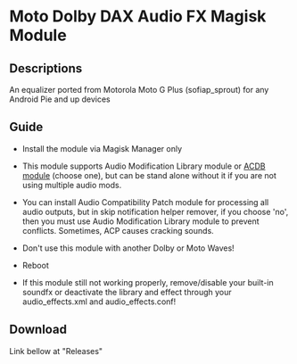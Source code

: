 # Moto Dolby DAX Audio FX Magisk Module

## Descriptions
An equalizer ported from Motorola Moto G Plus (sofiap_sprout) for any Android Pie and up devices

## Guide
- Install the module via Magisk Manager only

- This module supports Audio Modification Library module or [ACDB module](https://t.me/viperatmos) (choose one), but can be stand alone without it if you are not using multiple audio mods.

- You can install Audio Compatibility Patch module for processing all audio outputs, but in skip notification helper remover, if you choose 'no', then you must use Audio Modification Library module to prevent conflicts. Sometimes, ACP causes cracking sounds.

- Don't use this module with another Dolby or Moto Waves!

- Reboot

- If this module still not working properly, remove/disable your built-in soundfx or deactivate the library and effect through your audio_effects.xml and audio_effects.conf!

## Download
Link bellow at "Releases"
